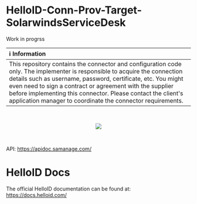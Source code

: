 # HelloID-Conn-Prov-Target-SolarwindsServiceDesk

Work in progrss

| :information_source: Information |
|:---------------------------|
| This repository contains the connector and configuration code only. The implementer is responsible to acquire the connection details such as username, password, certificate, etc. You might even need to sign a contract or agreement with the supplier before implementing this connector. Please contact the client's application manager to coordinate the connector requirements.       |
<br />
<p align="center"> 
  <img src="https://www.tools4ever.nl/connector-logos/solarwindsservicedesk-logo.png">
</p>
<br />

API: https://apidoc.samanage.com/

# HelloID Docs
The official HelloID documentation can be found at: https://docs.helloid.com/
